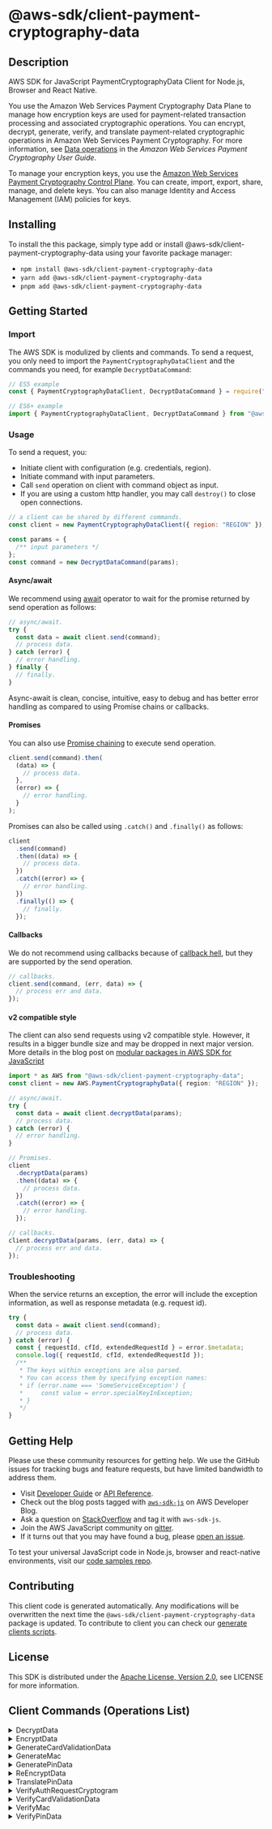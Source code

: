 <!-- generated file, do not edit directly -->

# @aws-sdk/client-payment-cryptography-data

## Description

AWS SDK for JavaScript PaymentCryptographyData Client for Node.js, Browser and React Native.

<p>You use the Amazon Web Services Payment Cryptography Data Plane to manage how encryption keys are used for payment-related transaction processing and associated cryptographic operations. You can encrypt, decrypt, generate, verify, and translate payment-related cryptographic operations in Amazon Web Services Payment Cryptography. For more information, see <a href="https://docs.aws.amazon.com/payment-cryptography/latest/userguide/data-operations.html">Data operations</a> in the <i>Amazon Web Services Payment Cryptography User Guide</i>.</p>
<p>To manage your encryption keys, you use the <a href="https://docs.aws.amazon.com/payment-cryptography/latest/APIReference/Welcome.html">Amazon Web Services Payment Cryptography Control Plane</a>. You can create, import, export, share, manage, and delete keys. You can also manage Identity and Access Management (IAM) policies for keys. </p>

## Installing

To install the this package, simply type add or install @aws-sdk/client-payment-cryptography-data
using your favorite package manager:

- `npm install @aws-sdk/client-payment-cryptography-data`
- `yarn add @aws-sdk/client-payment-cryptography-data`
- `pnpm add @aws-sdk/client-payment-cryptography-data`

## Getting Started

### Import

The AWS SDK is modulized by clients and commands.
To send a request, you only need to import the `PaymentCryptographyDataClient` and
the commands you need, for example `DecryptDataCommand`:

```js
// ES5 example
const { PaymentCryptographyDataClient, DecryptDataCommand } = require("@aws-sdk/client-payment-cryptography-data");
```

```ts
// ES6+ example
import { PaymentCryptographyDataClient, DecryptDataCommand } from "@aws-sdk/client-payment-cryptography-data";
```

### Usage

To send a request, you:

- Initiate client with configuration (e.g. credentials, region).
- Initiate command with input parameters.
- Call `send` operation on client with command object as input.
- If you are using a custom http handler, you may call `destroy()` to close open connections.

```js
// a client can be shared by different commands.
const client = new PaymentCryptographyDataClient({ region: "REGION" });

const params = {
  /** input parameters */
};
const command = new DecryptDataCommand(params);
```

#### Async/await

We recommend using [await](https://developer.mozilla.org/en-US/docs/Web/JavaScript/Reference/Operators/await)
operator to wait for the promise returned by send operation as follows:

```js
// async/await.
try {
  const data = await client.send(command);
  // process data.
} catch (error) {
  // error handling.
} finally {
  // finally.
}
```

Async-await is clean, concise, intuitive, easy to debug and has better error handling
as compared to using Promise chains or callbacks.

#### Promises

You can also use [Promise chaining](https://developer.mozilla.org/en-US/docs/Web/JavaScript/Guide/Using_promises#chaining)
to execute send operation.

```js
client.send(command).then(
  (data) => {
    // process data.
  },
  (error) => {
    // error handling.
  }
);
```

Promises can also be called using `.catch()` and `.finally()` as follows:

```js
client
  .send(command)
  .then((data) => {
    // process data.
  })
  .catch((error) => {
    // error handling.
  })
  .finally(() => {
    // finally.
  });
```

#### Callbacks

We do not recommend using callbacks because of [callback hell](http://callbackhell.com/),
but they are supported by the send operation.

```js
// callbacks.
client.send(command, (err, data) => {
  // process err and data.
});
```

#### v2 compatible style

The client can also send requests using v2 compatible style.
However, it results in a bigger bundle size and may be dropped in next major version. More details in the blog post
on [modular packages in AWS SDK for JavaScript](https://aws.amazon.com/blogs/developer/modular-packages-in-aws-sdk-for-javascript/)

```ts
import * as AWS from "@aws-sdk/client-payment-cryptography-data";
const client = new AWS.PaymentCryptographyData({ region: "REGION" });

// async/await.
try {
  const data = await client.decryptData(params);
  // process data.
} catch (error) {
  // error handling.
}

// Promises.
client
  .decryptData(params)
  .then((data) => {
    // process data.
  })
  .catch((error) => {
    // error handling.
  });

// callbacks.
client.decryptData(params, (err, data) => {
  // process err and data.
});
```

### Troubleshooting

When the service returns an exception, the error will include the exception information,
as well as response metadata (e.g. request id).

```js
try {
  const data = await client.send(command);
  // process data.
} catch (error) {
  const { requestId, cfId, extendedRequestId } = error.$metadata;
  console.log({ requestId, cfId, extendedRequestId });
  /**
   * The keys within exceptions are also parsed.
   * You can access them by specifying exception names:
   * if (error.name === 'SomeServiceException') {
   *     const value = error.specialKeyInException;
   * }
   */
}
```

## Getting Help

Please use these community resources for getting help.
We use the GitHub issues for tracking bugs and feature requests, but have limited bandwidth to address them.

- Visit [Developer Guide](https://docs.aws.amazon.com/sdk-for-javascript/v3/developer-guide/welcome.html)
  or [API Reference](https://docs.aws.amazon.com/AWSJavaScriptSDK/v3/latest/index.html).
- Check out the blog posts tagged with [`aws-sdk-js`](https://aws.amazon.com/blogs/developer/tag/aws-sdk-js/)
  on AWS Developer Blog.
- Ask a question on [StackOverflow](https://stackoverflow.com/questions/tagged/aws-sdk-js) and tag it with `aws-sdk-js`.
- Join the AWS JavaScript community on [gitter](https://gitter.im/aws/aws-sdk-js-v3).
- If it turns out that you may have found a bug, please [open an issue](https://github.com/aws/aws-sdk-js-v3/issues/new/choose).

To test your universal JavaScript code in Node.js, browser and react-native environments,
visit our [code samples repo](https://github.com/aws-samples/aws-sdk-js-tests).

## Contributing

This client code is generated automatically. Any modifications will be overwritten the next time the `@aws-sdk/client-payment-cryptography-data` package is updated.
To contribute to client you can check our [generate clients scripts](https://github.com/aws/aws-sdk-js-v3/tree/main/scripts/generate-clients).

## License

This SDK is distributed under the
[Apache License, Version 2.0](http://www.apache.org/licenses/LICENSE-2.0),
see LICENSE for more information.

## Client Commands (Operations List)

<details>
<summary>
DecryptData
</summary>

[Command API Reference](https://docs.aws.amazon.com/AWSJavaScriptSDK/v3/latest/client/payment-cryptography-data/command/DecryptDataCommand/) / [Input](https://docs.aws.amazon.com/AWSJavaScriptSDK/v3/latest/Package/-aws-sdk-client-payment-cryptography-data/Interface/DecryptDataCommandInput/) / [Output](https://docs.aws.amazon.com/AWSJavaScriptSDK/v3/latest/Package/-aws-sdk-client-payment-cryptography-data/Interface/DecryptDataCommandOutput/)

</details>
<details>
<summary>
EncryptData
</summary>

[Command API Reference](https://docs.aws.amazon.com/AWSJavaScriptSDK/v3/latest/client/payment-cryptography-data/command/EncryptDataCommand/) / [Input](https://docs.aws.amazon.com/AWSJavaScriptSDK/v3/latest/Package/-aws-sdk-client-payment-cryptography-data/Interface/EncryptDataCommandInput/) / [Output](https://docs.aws.amazon.com/AWSJavaScriptSDK/v3/latest/Package/-aws-sdk-client-payment-cryptography-data/Interface/EncryptDataCommandOutput/)

</details>
<details>
<summary>
GenerateCardValidationData
</summary>

[Command API Reference](https://docs.aws.amazon.com/AWSJavaScriptSDK/v3/latest/client/payment-cryptography-data/command/GenerateCardValidationDataCommand/) / [Input](https://docs.aws.amazon.com/AWSJavaScriptSDK/v3/latest/Package/-aws-sdk-client-payment-cryptography-data/Interface/GenerateCardValidationDataCommandInput/) / [Output](https://docs.aws.amazon.com/AWSJavaScriptSDK/v3/latest/Package/-aws-sdk-client-payment-cryptography-data/Interface/GenerateCardValidationDataCommandOutput/)

</details>
<details>
<summary>
GenerateMac
</summary>

[Command API Reference](https://docs.aws.amazon.com/AWSJavaScriptSDK/v3/latest/client/payment-cryptography-data/command/GenerateMacCommand/) / [Input](https://docs.aws.amazon.com/AWSJavaScriptSDK/v3/latest/Package/-aws-sdk-client-payment-cryptography-data/Interface/GenerateMacCommandInput/) / [Output](https://docs.aws.amazon.com/AWSJavaScriptSDK/v3/latest/Package/-aws-sdk-client-payment-cryptography-data/Interface/GenerateMacCommandOutput/)

</details>
<details>
<summary>
GeneratePinData
</summary>

[Command API Reference](https://docs.aws.amazon.com/AWSJavaScriptSDK/v3/latest/client/payment-cryptography-data/command/GeneratePinDataCommand/) / [Input](https://docs.aws.amazon.com/AWSJavaScriptSDK/v3/latest/Package/-aws-sdk-client-payment-cryptography-data/Interface/GeneratePinDataCommandInput/) / [Output](https://docs.aws.amazon.com/AWSJavaScriptSDK/v3/latest/Package/-aws-sdk-client-payment-cryptography-data/Interface/GeneratePinDataCommandOutput/)

</details>
<details>
<summary>
ReEncryptData
</summary>

[Command API Reference](https://docs.aws.amazon.com/AWSJavaScriptSDK/v3/latest/client/payment-cryptography-data/command/ReEncryptDataCommand/) / [Input](https://docs.aws.amazon.com/AWSJavaScriptSDK/v3/latest/Package/-aws-sdk-client-payment-cryptography-data/Interface/ReEncryptDataCommandInput/) / [Output](https://docs.aws.amazon.com/AWSJavaScriptSDK/v3/latest/Package/-aws-sdk-client-payment-cryptography-data/Interface/ReEncryptDataCommandOutput/)

</details>
<details>
<summary>
TranslatePinData
</summary>

[Command API Reference](https://docs.aws.amazon.com/AWSJavaScriptSDK/v3/latest/client/payment-cryptography-data/command/TranslatePinDataCommand/) / [Input](https://docs.aws.amazon.com/AWSJavaScriptSDK/v3/latest/Package/-aws-sdk-client-payment-cryptography-data/Interface/TranslatePinDataCommandInput/) / [Output](https://docs.aws.amazon.com/AWSJavaScriptSDK/v3/latest/Package/-aws-sdk-client-payment-cryptography-data/Interface/TranslatePinDataCommandOutput/)

</details>
<details>
<summary>
VerifyAuthRequestCryptogram
</summary>

[Command API Reference](https://docs.aws.amazon.com/AWSJavaScriptSDK/v3/latest/client/payment-cryptography-data/command/VerifyAuthRequestCryptogramCommand/) / [Input](https://docs.aws.amazon.com/AWSJavaScriptSDK/v3/latest/Package/-aws-sdk-client-payment-cryptography-data/Interface/VerifyAuthRequestCryptogramCommandInput/) / [Output](https://docs.aws.amazon.com/AWSJavaScriptSDK/v3/latest/Package/-aws-sdk-client-payment-cryptography-data/Interface/VerifyAuthRequestCryptogramCommandOutput/)

</details>
<details>
<summary>
VerifyCardValidationData
</summary>

[Command API Reference](https://docs.aws.amazon.com/AWSJavaScriptSDK/v3/latest/client/payment-cryptography-data/command/VerifyCardValidationDataCommand/) / [Input](https://docs.aws.amazon.com/AWSJavaScriptSDK/v3/latest/Package/-aws-sdk-client-payment-cryptography-data/Interface/VerifyCardValidationDataCommandInput/) / [Output](https://docs.aws.amazon.com/AWSJavaScriptSDK/v3/latest/Package/-aws-sdk-client-payment-cryptography-data/Interface/VerifyCardValidationDataCommandOutput/)

</details>
<details>
<summary>
VerifyMac
</summary>

[Command API Reference](https://docs.aws.amazon.com/AWSJavaScriptSDK/v3/latest/client/payment-cryptography-data/command/VerifyMacCommand/) / [Input](https://docs.aws.amazon.com/AWSJavaScriptSDK/v3/latest/Package/-aws-sdk-client-payment-cryptography-data/Interface/VerifyMacCommandInput/) / [Output](https://docs.aws.amazon.com/AWSJavaScriptSDK/v3/latest/Package/-aws-sdk-client-payment-cryptography-data/Interface/VerifyMacCommandOutput/)

</details>
<details>
<summary>
VerifyPinData
</summary>

[Command API Reference](https://docs.aws.amazon.com/AWSJavaScriptSDK/v3/latest/client/payment-cryptography-data/command/VerifyPinDataCommand/) / [Input](https://docs.aws.amazon.com/AWSJavaScriptSDK/v3/latest/Package/-aws-sdk-client-payment-cryptography-data/Interface/VerifyPinDataCommandInput/) / [Output](https://docs.aws.amazon.com/AWSJavaScriptSDK/v3/latest/Package/-aws-sdk-client-payment-cryptography-data/Interface/VerifyPinDataCommandOutput/)

</details>
